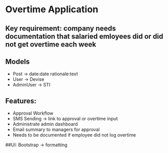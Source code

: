 # Overtime Application

## Key requirement: company needs documentation that salaried emloyees did or did not get overtime each week

## Models
- Post -> date:date rationale:text
- User -> Devise
- AdminUser -> STI

## Features:
- Approval Workflow
- SMS Sending -> link to approval or overtime input
- Administrate admin dashboard
- Email summary to managers for approval 
- Needs to be documented if employee did not log overtime

##UI:
Bootstrap -> formatting
